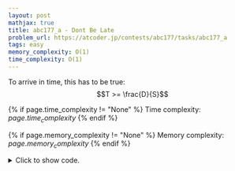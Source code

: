 ```yaml
---
layout: post
mathjax: true
title: abc177_a - Dont Be Late
problem_url: https://atcoder.jp/contests/abc177/tasks/abc177_a
tags: easy
memory_complexity: O(1)
time_complexity: O(1)
---
```


To arrive in time, this has to be true:
$$T >= \frac{D}{S}$$


{% if page.time_complexity != "None" %}
Time complexity: ${{ page.time_complexity }}$
{% endif %}

{% if page.memory_complexity != "None" %}
Memory complexity: ${{ page.memory_complexity }}$
{% endif %}

<details>
<summary>
<p style="display:inline">Click to show code.</p>
</summary>
```cpp
{% raw %}
using namespace std;
using ll = long long;
using ii = pair<int, int>;
using vi = vector<int>;
int main(void)
{
    ios::sync_with_stdio(false), cin.tie(NULL);
    int d, t, s;
    cin >> d >> t >> s;
    cout << (((d + s - 1) / s <= t) ? "Yes" : "No") << endl;
    return 0;
}

{% endraw %}
```
</details>

